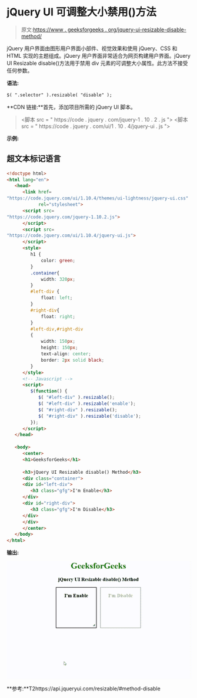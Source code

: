# jQuery UI 可调整大小禁用()方法

> 原文:[https://www . geeksforgeeks . org/jquery-ui-resizable-disable-method/](https://www.geeksforgeeks.org/jquery-ui-resizable-disable-method/)

jQuery 用户界面由图形用户界面小部件、视觉效果和使用 jQuery、CSS 和 HTML 实现的主题组成。jQuery 用户界面非常适合为网页构建用户界面。jQuery UI Resizable disable()方法用于禁用 div 元素的可调整大小属性。此方法不接受任何参数。

**语法:**

```html
$( ".selector" ).resizable( "disable" );
```

**CDN 链接:**首先，添加项目所需的 jQuery UI 脚本。

> <link href="”https://code.jquery.com/ui/1.10.4/themes/ui-lightness/jquery-ui.css”rel=”stylesheet”">
> <脚本 src = " https://code . jquery . com/jquery-1 . 10 . 2 . js "></脚本>
> <脚本 src = " https://code . jquery . com/ui/1 . 10 . 4/jquery-ui . js "></脚本>

**示例:**

## 超文本标记语言

```html
<!doctype html> 
<html lang="en"> 
   <head> 
      <link href=
"https://code.jquery.com/ui/1.10.4/themes/ui-lightness/jquery-ui.css"
            rel="stylesheet"> 
      <script src=
"https://code.jquery.com/jquery-1.10.2.js">
      </script> 
      <script src=
"https://code.jquery.com/ui/1.10.4/jquery-ui.js">
      </script> 
      <style> 
         h1 {
             color: green;
         }
         .container{
             width: 320px;
         }
         #left-div {
             float: left;
         }
         #right-div{
             float: right;
         }
         #left-div,#right-div
         {
             width: 150px;
             height: 150px;  
             text-align: center;
             border: 2px solid black;
         } 
      </style> 
      <!-- Javascript --> 
      <script> 
         $(function() { 
            $( "#left-div" ).resizable(); 
            $( "#left-div" ).resizable('enable'); 
            $( "#right-div" ).resizable(); 
            $( "#right-div" ).resizable('disable');   
         }); 
      </script> 
   </head> 

   <body>
      <center>
      <h1>GeeksforGeeks</h1>

      <h3>jQuery UI Resizable disable() Method</h3>
      <div class="container"> 
      <div id="left-div">  
         <h3 class="gfg">I'm Enable</h3> 
      </div>
      <div id="right-div">  
         <h3 class="gfg">I'm Disable</h3> 
      </div>
      </div>
      </center>
   </body> 
</html> 
```

**输出:**

![](img/9677047e46eeb64282168d1605156fb0.png)

**参考:**T2https://api.jqueryui.com/resizable/#method-disable